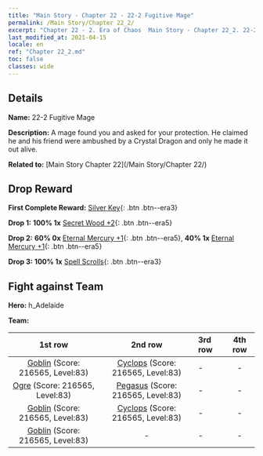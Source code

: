 ```yaml
---
title: "Main Story - Chapter 22 - 22-2 Fugitive Mage"
permalink: /Main Story/Chapter 22_2/
excerpt: "Chapter 22 - 2. Era of Chaos  Main Story - Chapter 22_2. 22-2 Fugitive Mage"
last_modified_at: 2021-04-15
locale: en
ref: "Chapter 22_2.md"
toc: false
classes: wide
---
```


## Details

 **Name:** 22-2 Fugitive Mage

 **Description:** A mage found you and asked for your protection. He claimed he and his friend were ambushed by a Crystal Dragon and only he made it out alive.

 **Related to:** [Main Story Chapter 22](/Main Story/Chapter 22/)

## Drop Reward

 **First Complete Reward:** [Silver Key](/Items/con_693/){: .btn .btn--era3}

 **Drop 1:** **100% 1x** [Secret Wood +2](/Items/mat_76/){: .btn .btn--era5}

 **Drop 2:** **60% 0x** [Eternal Mercury +1](/Items/mat_70/){: .btn .btn--era5}, **40% 1x** [Eternal Mercury +1](/Items/mat_70/){: .btn .btn--era5}

 **Drop 3:** **100% 1x** [Spell Scrolls](/Items/con_694/){: .btn .btn--era3}


## Fight against Team
 **Hero:** h_Adelaide

 **Team:**


  | 1st row | 2nd row | 3rd row | 4th row |
  |:----:|:----:|:----|:----:|
  | [Goblin](/units/Goblin/) (Score: 216565, Level:83)  | [Cyclops](/units/Cyclops/) (Score: 216565, Level:83)  | - | - |
  | [Ogre](/units/Ogre/) (Score: 216565, Level:83)  | [Pegasus](/units/Pegasus/) (Score: 216565, Level:83)  | - | - |
  | [Goblin](/units/Goblin/) (Score: 216565, Level:83)  | [Cyclops](/units/Cyclops/) (Score: 216565, Level:83)  | - | - |
  | [Goblin](/units/Goblin/) (Score: 216565, Level:83)  | - | - | - |


